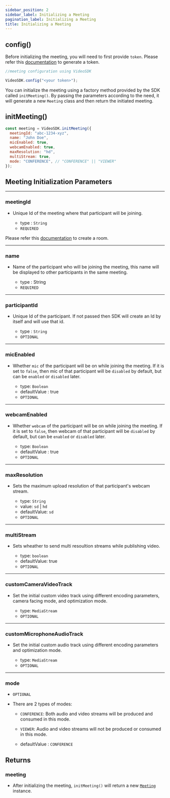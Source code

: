 ```yaml
---
sidebar_position: 2
sidebar_label: Initializing a Meeting
pagination_label: Initializing a Meeting
title: Initializing a Meeting
---
```


<div class="sdk-api-ref">

## config()

Before initializing the meeting, you will need to first provide `token`. Please refer this [documentation](/api-reference/realtime-communication/intro/) to generate a token.

```js
//meeting configuration using VideoSDK

VideoSDK.config("<your token>");
```

You can initialize the meeting using a factory method provided by the SDK called `initMeeting()`. By passing the parameters according to the need, it will generate a new `Meeting` class and then return the initiated meeting.

## initMeeting()

```js title="Javascript"
const meeting = VideoSDK.initMeeting({
  meetingId: "abc-1234-xyz",
  name: "John Doe",
  micEnabled: true,
  webcamEnabled: true,
  maxResolution: "hd",
  multiStream: true,
  mode: "CONFERENCE", // "CONFERENCE" || "VIEWER"
});
```

## Meeting Initialization Parameters

---

### meetingId

- Unique Id of the meeting where that participant will be joining.

  - type : `String`
  - `REQUIRED`

Please refer this [documentation](/api-reference/realtime-communication/create-room) to create a room.

---

### name

- Name of the participant who will be joining the meeting, this name will be displayed to other participants in the same meeting.

  - type : String
  - `REQUIRED`

---

### participantId

- Unique Id of the participant. If not passed then SDK will create an Id by itself and will use that id.

  - type : `String`
  - `OPTIONAL`

---

### micEnabled

- Whether `mic` of the participant will be on while joining the meeting. If it is set to `false`, then mic of that participant will be `disabled` by default, but can be `enabled` or `disabled` later.

  - type: `Boolean`
  - defaultValue : true
  - `OPTIONAL`

---

### webcamEnabled

- Whether `webcam` of the participant will be on while joining the meeting. If it is set to `false`, then webcam of that participant will be `disabled` by default, but can be `enabled` or `disabled` later.

  - type: `Boolean`
  - defaultValue : true
  - `OPTIONAL`

---

### maxResolution

- Sets the maximum upload resolution of that participant's webcam stream.

  - type: `String`
  - value: `sd` | `hd`
  - defaultValue: `sd`
  - `OPTIONAL`

---

### multiStream

- Sets wheather to send multi resoultion streams while publishing video.

  - type: `boolean`
  - defaultValue: true
  - `OPTIONAL`

---

### customCameraVideoTrack

- Set the initial custom video track using different encoding parameters, camera facing mode, and optimization mode.

  - type: `MediaStream`
  - `OPTIONAL`

---

### customMicrophoneAudioTrack

- Set the initial custom audio track using different encoding parameters and optimization mode.

  - type: `MediaStream`
  - `OPTIONAL`

---

### mode

- `OPTIONAL`

- There are 2 types of modes:

  - `CONFERENCE`: Both audio and video streams will be produced and consumed in this mode.
  - `VIEWER`: Audio and video streams will not be produced or consumed in this mode.

  - defaultValue : `CONFERENCE`

## Returns

### meeting

- After initializing the meeting, `initMeeting()` will return a new [`Meeting`](/javascript/api/sdk-reference/meeting-class/introduction) instance.

</div>
